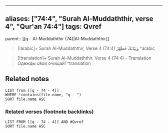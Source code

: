 
---
aliases: ["74:4", "Surah Al-Muddaththir, verse 4", "Qur'an 74:4"]
tags: Qvref
---

parent:: [[q - Al-Muddaththir (74)|Al-Muddaththir]]

> [!arabic]+ Surah Al-Muddaththir, Verse 4 (74:4)
> <span class="quran-arabic">وَثِيَابَكَ فَطَهِّرْ</span>
^arabic

> [!translation]+ Surah Al-Muddaththir, Verse 4 (74:4) - Translation
> Одежды свои очищай!
^translation



## Related notes
```dataview
LIST from [[q - 74 - 4]]
WHERE !contains(file.name, "q - ")
SORT file.name ASC
```

### Related verses (footnote backlinks)
```dataview
LIST FROM [[q - 74 - 4]] AND #Qvref
SORT file.name ASC
```

